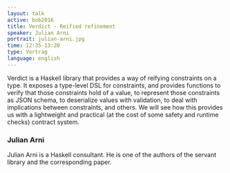 ```yaml
---
layout: talk
active: bob2016
title: Verdict - Reified refinement
speaker: Julian Arni
portrait: julian-arni.jpg
time: 12:35-13:20
type: Vortrag
language: english
---
```


Verdict is a Haskell library that provides a way of reifying
constraints on a type. It exposes a type-level DSL for constraints,
and provides functions to verify that those constraints hold of a
value, to represent those constraints as JSON schema, to deserialize
values with validation, to deal with implications between constraints,
and others. We will see how this provides us with a lightweight and
practical (at the cost of some safety and runtime checks) contract
system.

### Julian Arni

Julian Arni is a Haskell consultant. He is one of the authors of the
servant library and the corresponding paper.
